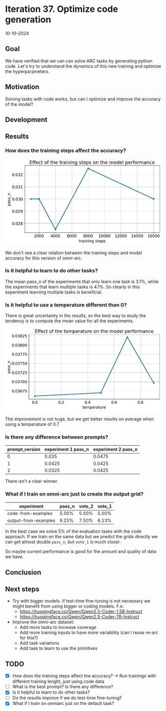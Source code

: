# Iteration 37. Optimize code generation

_10-10-2024_

## Goal

We have verified that we can can solve ARC tasks by generating python code. Let's try to understand the
dynamics of this new training and optimize the hyperparameters.

## Motivation

Solving tasks with code works, but can I optimize and improve the accuracy of the model?

## Development

## Results

### How does the training steps affect the accuracy?

![training steps](res/2024-10-12-12-14-40.png)

We don't see a clear relation between the training steps and model accuracy for this version of omni-arc.

### Is it helpful to learn to do other tasks?

The mean pass_n of the experiments that only learn one task is 3.1%, while the experiments that learn
multiple tasks is 4.1%. So clearly in this experiment learning multiple tasks is beneficial.

### Is it helpful to use a temperature different than 0?

There is great uncertainty in the results, so the best way to study the tendency is to compute the
mean value for all the experiments.

![temperature effect](res/2024-10-12-12-10-35.png)

The improvement is not huge, but we get better results on average when using a temperature of 0.7

### Is there any difference between prompts?

| prompt_version | experiment 1 pass_n | experiment 2 pass_n |
|----------------|---------------------|---------------------|
| 0              | 0.035               | 0.0475              |
| 1              | 0.0425              | 0.0425              |
| 2              | 0.0325              | 0.0425              |

There isn't a clear winner.

### What if I train on omni-arc just to create the output grid?

| experiment           | pass_n | vote_2 | vote_1 |
|----------------------|--------|--------|--------|
| code-from-examples   | 5.00%  | 5.00%  | 5.00%  |
| output-from-examples | 9.25%  | 7.50%  | 6.13%  |

In the best case we solve 5% of the evaluation tasks with the code approach. If we train on the same
data but we predict the grids directly we can get almost double `pass_n`, but `vote_1` is much closer.

So maybe current performance is good for the amount and quality of data we have.

## Conclusion

## Next steps

- Try with bigger models. If test-time fine-tuning is not necessary we might benefit from using bigger or coding models. F.e.
  - https://huggingface.co/Qwen/Qwen2.5-Coder-1.5B-Instruct
  - https://huggingface.co/Qwen/Qwen2.5-Coder-7B-Instruct
- Improve the omni-arc dataset:
  - Add more tasks to increase coverage
  - Add more training inputs to have more variability (can I reuse re-arc for this?)
  - Add task variations
  - Add task to learn to use the primitives

## TODO

- [x] How does the training steps affect the accuracy? -> Run trainings with different training lenght, just using code data
- [ ] What is the best prompt? Is there any difference?
- [x] Is it helpful to learn to do other tasks?
- [ ] Do the results improve if we do test-time fine-tuning?
- [x] What if I train on omniarc just on the default task?
